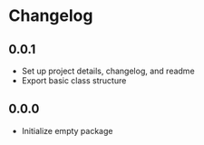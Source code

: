 # Changelog

## 0.0.1

- Set up project details, changelog, and readme
- Export basic class structure

## 0.0.0

- Initialize empty package